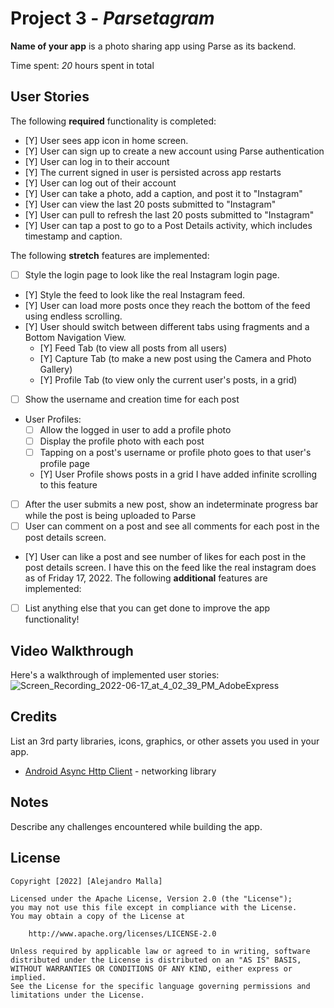 # Project 3 - *Parsetagram*

**Name of your app** is a photo sharing app using Parse as its backend.

Time spent: *20* hours spent in total

## User Stories

The following **required** functionality is completed:

- [Y] User sees app icon in home screen.
- [Y] User can sign up to create a new account using Parse authentication
- [Y] User can log in to their account
- [Y] The current signed in user is persisted across app restarts
- [Y] User can log out of their account
- [Y] User can take a photo, add a caption, and post it to "Instagram"
- [Y] User can view the last 20 posts submitted to "Instagram"
- [Y] User can pull to refresh the last 20 posts submitted to "Instagram"
- [Y] User can tap a post to go to a Post Details activity, which includes timestamp and caption.

The following **stretch** features are implemented:

- [ ] Style the login page to look like the real Instagram login page.
- [Y] Style the feed to look like the real Instagram feed.
- [Y] User can load more posts once they reach the bottom of the feed using endless scrolling.
- [Y] User should switch between different tabs using fragments and a Bottom Navigation View.
  - [Y] Feed Tab (to view all posts from all users)
  - [Y] Capture Tab (to make a new post using the Camera and Photo Gallery)
  - [Y] Profile Tab (to view only the current user's posts, in a grid)
- [ ] Show the username and creation time for each post
- User Profiles:
  - [ ] Allow the logged in user to add a profile photo
  - [ ] Display the profile photo with each post
  - [ ] Tapping on a post's username or profile photo goes to that user's profile page
  - [Y] User Profile shows posts in a grid
	I have added infinite scrolling to this feature
- [ ] After the user submits a new post, show an indeterminate progress bar while the post is being uploaded to Parse
- [ ] User can comment on a post and see all comments for each post in the post details screen.
- [Y] User can like a post and see number of likes for each post in the post details screen.
	I have this on the feed like the real instagram does as of Friday 17, 2022.
The following **additional** features are implemented:

- [ ] List anything else that you can get done to improve the app functionality!

## Video Walkthrough

Here's a walkthrough of implemented user stories:
![Screen_Recording_2022-06-17_at_4_02_39_PM_AdobeExpress](https://user-images.githubusercontent.com/96102973/174411346-a4d8a293-1ce6-4891-b431-cd7437204dd7.gif)


## Credits

List an 3rd party libraries, icons, graphics, or other assets you used in your app.

- [Android Async Http Client](http://loopj.com/android-async-http/) - networking library


## Notes

Describe any challenges encountered while building the app.

## License

    Copyright [2022] [Alejandro Malla]

    Licensed under the Apache License, Version 2.0 (the "License");
    you may not use this file except in compliance with the License.
    You may obtain a copy of the License at

        http://www.apache.org/licenses/LICENSE-2.0

    Unless required by applicable law or agreed to in writing, software
    distributed under the License is distributed on an "AS IS" BASIS,
    WITHOUT WARRANTIES OR CONDITIONS OF ANY KIND, either express or implied.
    See the License for the specific language governing permissions and
    limitations under the License.
